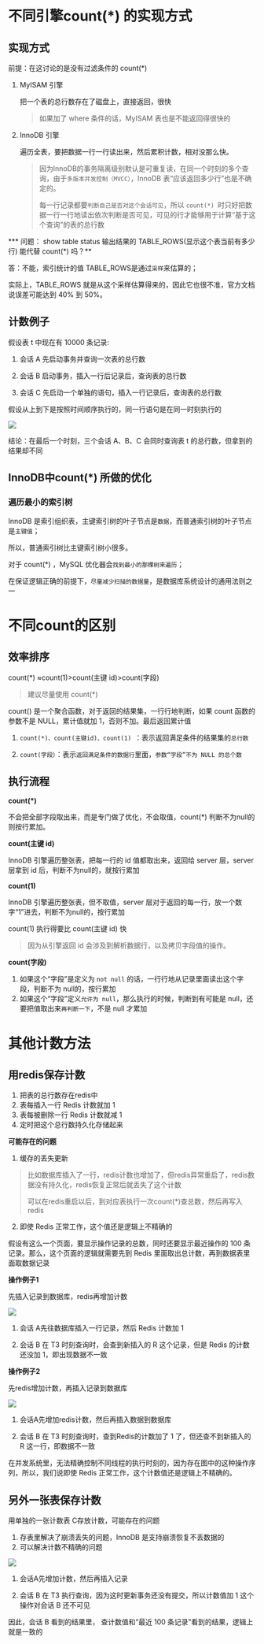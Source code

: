# 不同引擎count(*) 的实现方式

## 实现方式

前提：在这讨论的是没有过滤条件的 count(*)

1. MyISAM 引擎

   把一个表的总行数存在了磁盘上，直接返回，很快

   > 如果加了 where 条件的话，MyISAM 表也是不能返回得很快的

2. InnoDB 引擎

   遍历全表，要把数据一行一行读出来，然后累积计数，相对没那么快。

   > 因为InnoDB的事务隔离级别默认是可重复读，在同一个时刻的多个查询，由于`多版本并发控制（MVCC）`，InnoDB 表“应该返回多少行”也是不确定的。
   >
   > 每一行记录都要`判断自己是否对这个会话可见`，所以 `count(*) `时只好把数据一行一行地读出依次判断是否可见，可见的行才能够用于计算“基于这个查询”的表的总行数



*** 问题： show table status 输出结果的 TABLE_ROWS(显示这个表当前有多少行) 能代替 count(*) 吗？**

答：不能，索引统计的值 TABLE_ROWS是通过`采样`来估算的；

实际上，TABLE_ROWS 就是从这个采样估算得来的，因此它也很不准，官方文档说误差可能达到 40% 到 50%。



## 计数例子

假设表 t 中现在有 10000 条记录:

1. 会话 A 先启动事务并查询一次表的总行数

2. 会话 B 启动事务，插入一行后记录后，查询表的总行数

3. 会话 C 先启动一个单独的语句，插入一行记录后，查询表的总行数

   

假设从上到下是按照时间顺序执行的，同一行语句是在同一时刻执行的

![](https://sink-blog-pic.oss-cn-shenzhen.aliyuncs.com/img/mysql/14_%E4%BC%9A%E8%AF%9Dabc%E7%9A%84%E6%89%A7%E8%A1%8C%E6%B5%81%E7%A8%8B.png)



结论：在最后一个时刻，三个会话 A、B、C 会同时查询表 t 的总行数，但拿到的结果却不同



## InnoDB中count(*) 所做的优化

### 遍历最小的索引树

InnoDB 是索引组织表，主键索引树的叶子节点是`数据`，而普通索引树的叶子节点是`主键值`；

所以，普通索引树比主键索引树小很多。



对于 count(*) ，MySQL 优化器会`找到最小的那棵树来遍历`；

在保证逻辑正确的前提下，`尽量减少扫描的数据量`，是数据库系统设计的通用法则之一



# 不同count的区别

## 效率排序

count(*) ≈count(1)>count(主键 id)>count(字段)

> 建议尽量使用 count(*)



count() 是一个聚合函数，对于返回的结果集，一行行地判断，如果 count 函数的参数不是 NULL，累计值就加 1，否则不加。最后返回累计值



1. `count(*)、count(主键id)、count(1) `：表示返回满足条件的结果集的`总行数`

2. `count(字段）`：表示`返回满足条件的数据行`里面，`参数“字段”不为 NULL 的总个数`



## 执行流程

**count(*)**

不会把全部字段取出来，而是专门做了优化，不会取值，count(*) 判断不为null的则按行累加。



**count(主键 id)**

InnoDB 引擎遍历整张表，把每一行的 id 值都取出来，返回给 server 层，server 层拿到 id 后，判断不为null的，就按行累加



**count(1)**

InnoDB 引擎遍历整张表，但不取值，server 层对于返回的每一行，放一个数字“1”进去，判断不为null的，按行累加



count(1) 执行得要比 count(主键 id) 快

> 因为从引擎返回 id 会涉及到解析数据行，以及拷贝字段值的操作。



**count(字段)**

1. 如果这个“字段”是定义为 `not null` 的话，一行行地从记录里面读出这个字段，判断不为 null的，按行累加
2. 如果这个“字段”定义`允许为 null`，那么执行的时候，判断到有可能是 null，还要把值取出来`再判断一下`，不是 null 才累加



# 其他计数方法

## 用redis保存计数

1. 把表的总行数存在redis中
2. 表每插入一行 Redis 计数就加 1
3. 表每被删除一行 Redis 计数就减 1
4. 定时把这个总行数持久化存储起来



**可能存在的问题**

1. 缓存的丢失更新

> 比如数据库插入了一行，redis计数也增加了，但redis异常重启了，redis数据没有持久化，redis恢复正常后就丢失了这个计数
>
> 可以在redis重启以后，到对应表执行一次count(*)查总数，然后再写入redis

2. 即使 Redis 正常工作，这个值还是逻辑上不精确的



假设有这么一个页面，要显示操作记录的总数，同时还要显示最近操作的 100 条记录。那么，这个页面的逻辑就需要先到 Redis 里面取出总计数，再到数据表里面取数据记录



**操作例子1**

先插入记录到数据库，redis再增加计数

![](https://sink-blog-pic.oss-cn-shenzhen.aliyuncs.com/img/mysql/14_%E4%BC%9A%E8%AF%9Dab%E6%97%B6%E5%BA%8F%E5%9B%BE2.png)

1. 会话 A先往数据库插入一行记录，然后 Redis 计数加 1

2. 会话 B 在 T3 时刻查询时，会查到新插入的 R 这个记录，但是 Redis 的计数还没加 1，即出现数据不一致



**操作例子2**

先redis增加计数，再插入记录到数据库

![](https://sink-blog-pic.oss-cn-shenzhen.aliyuncs.com/img/mysql/14_ab%E6%97%B6%E5%BA%8F%E5%9B%BE3.png)



1. 会话A先增加redis计数，然后再插入数据到数据库

2. 会话 B 在 T3 时刻查询时，查到Redis的计数加了 1 了，但还查不到新插入的 R 这一行，即数据不一致



在并发系统里，无法精确控制不同线程的执行时刻的，因为存在图中的这种操作序列，所以，我们说即使 Redis 正常工作，这个计数值还是逻辑上不精确的。



## 另外一张表保存计数

用单独的一张计数表 C存放计数，可能存在的问题

1. 存表里解决了崩溃丢失的问题，InnoDB 是支持崩溃恢复不丢数据的
2. 可以解决计数不精确的问题



![](https://sink-blog-pic.oss-cn-shenzhen.aliyuncs.com/img/mysql/14_%E4%BC%9A%E8%AF%9Dab%E6%97%B6%E5%BA%8F%E5%9B%BE4.png)



1. 会话A先增加计数，然后再插入记录

2. 会话 B 在 T3 执行查询，因为这时更新事务还没有提交，所以计数值加 1 这个操作对会话 B 还不可见

因此，会话 B 看到的结果里， 查计数值和“最近 100 条记录”看到的结果，逻辑上就是一致的

